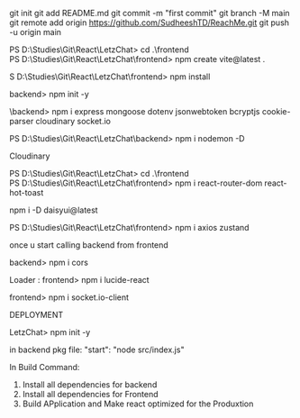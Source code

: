 git init
git add README.md
git commit -m "first commit"
git branch -M main
git remote add origin https://github.com/SudheeshTD/ReachMe.git
git push -u origin main

PS D:\Studies\Git\React\LetzChat> cd .\frontend\
PS D:\Studies\Git\React\LetzChat\frontend> npm create vite@latest .

S D:\Studies\Git\React\LetzChat\frontend> npm install

backend> npm init -y

\backend> npm i express mongoose dotenv jsonwebtoken bcryptjs cookie-parser cloudinary socket.io

PS D:\Studies\Git\React\LetzChat\backend> npm i nodemon -D

Cloudinary

PS D:\Studies\Git\React\LetzChat> cd .\frontend\
PS D:\Studies\Git\React\LetzChat\frontend> npm i react-router-dom react-hot-toast

npm i -D daisyui@latest

PS D:\Studies\Git\React\LetzChat\frontend> npm i axios zustand

once u start calling backend from frontend

backend> npm i cors

Loader : frontend> npm i lucide-react

frontend> npm i socket.io-client

DEPLOYMENT

LetzChat> npm init -y

in backend pkg file: "start": "node src/index.js"

In Build Command:

1. Install all dependencies for backend
2. Install all dependencies for Frontend
3. Build APplication and Make react optimized for the Produxtion
